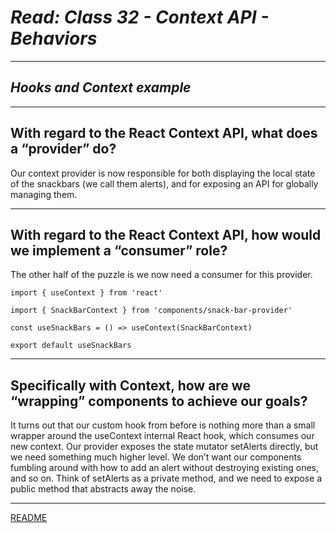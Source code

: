 # ***Read: Class 32 - Context API - Behaviors***

***

## ***Hooks and Context example***

***

## **With regard to the React Context API, what does a “provider” do?**

Our context provider is now responsible for both displaying the local state of the snackbars (we call them alerts), and for exposing an API for globally managing them.

***

## **With regard to the React Context API, how would we implement a “consumer” role?**

The other half of the puzzle is we now need a consumer for this provider. 

    import { useContext } from 'react'

    import { SnackBarContext } from 'components/snack-bar-provider'

    const useSnackBars = () => useContext(SnackBarContext)

    export default useSnackBars

***

## **Specifically with Context, how are we “wrapping” components to achieve our goals?**

It turns out that our custom hook from before is nothing more than a small wrapper around the useContext internal React hook, which consumes our new context. Our provider exposes the state mutator setAlerts directly, but we need something much higher level. We don’t want our components fumbling around with how to add an alert without destroying existing ones, and so on. Think of setAlerts as a private method, and we need to expose a public method that abstracts away the noise.

***

[README](README.md)
